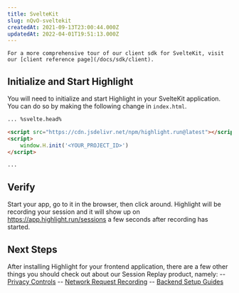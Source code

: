 ```yaml
---
title: SvelteKit
slug: nQvO-sveltekit
createdAt: 2021-09-13T23:00:44.000Z
updatedAt: 2022-04-01T19:51:13.000Z
---
```


```hint
For a more comprehensive tour of our client sdk for SvelteKit, visit our [client reference page](/docs/sdk/client).
```
## Initialize and Start Highlight

You will need to initialize and start Highlight in your SvelteKit application. You can do so by making the following change in `index.html`.

```html
... %svelte.head%

<script src="https://cdn.jsdelivr.net/npm/highlight.run@latest"></script>
<script>
	window.H.init('<YOUR_PROJECT_ID>')
</script>

...
```

## Verify

Start your app, go to it in the browser, then click around. Highlight will be recording your session and it will show up on <https://app.highlight.run/sessions> a few seconds after recording has started.

## Next Steps

After installing Highlight for your frontend application, there are a few other things you should check out about our Session Replay product, namely:
-- [Privacy Controls](/docs/session-replay/privacy)
-- [Network Request Recording](/docs/session-replay/recording-network-requests-and-responses)
-- [Backend Setup Guides](/docs/getting-started/backend-sdk/overview)
